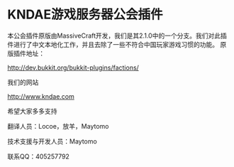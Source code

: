 KNDAE游戏服务器公会插件
================
本公会插件原版由MassiveCraft开发，我们是其2.1.0中的一个分支。我们对此插件进行了中文本地化工作，并且去除了一些不符合中国玩家游戏习惯的功能。
原版插件地址：

http://dev.bukkit.org/bukkit-plugins/factions/

我们的网站

http://www.kndae.com

希望大家多多支持

翻译人员：Locoe，放羊，Maytomo

技术支援与开发人员：Maytomo

联系QQ：405257792
